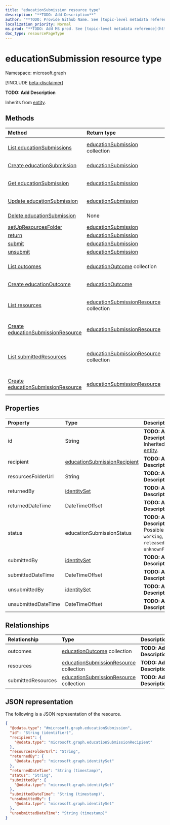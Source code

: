 ```yaml
---
title: "educationSubmission resource type"
description: "**TODO: Add Description**"
author: "**TODO: Provide Github Name. See [topic-level metadata reference](https://msgo.azurewebsites.net/add/document/guidelines/metadata.html#topic-level-metadata)**"
localization_priority: Normal
ms.prod: "**TODO: Add MS prod. See [topic-level metadata reference](https://msgo.azurewebsites.net/add/document/guidelines/metadata.html#topic-level-metadata)**"
doc_type: resourcePageType
---
```


# educationSubmission resource type

Namespace: microsoft.graph

[!INCLUDE [beta-disclaimer](../../includes/beta-disclaimer.md)]

**TODO: Add Description**


Inherits from [entity](../resources/entity.md).

## Methods
|Method|Return type|Description|
|:---|:---|:---|
|[List educationSubmissions](../api/educationsubmission-list.md)|[educationSubmission](../resources/educationsubmission.md) collection|Get a list of the [educationSubmission](../resources/educationsubmission.md) objects and their properties.|
|[Create educationSubmission](../api/educationsubmission-create.md)|[educationSubmission](../resources/educationsubmission.md)|Create a new [educationSubmission](../resources/educationsubmission.md) object.|
|[Get educationSubmission](../api/educationsubmission-get.md)|[educationSubmission](../resources/educationsubmission.md)|Read the properties and relationships of an [educationSubmission](../resources/educationsubmission.md) object.|
|[Update educationSubmission](../api/educationsubmission-update.md)|[educationSubmission](../resources/educationsubmission.md)|Update the properties of an [educationSubmission](../resources/educationsubmission.md) object.|
|[Delete educationSubmission](../api/educationsubmission-delete.md)|None|Deletes an [educationSubmission](../resources/educationsubmission.md) object.|
|[setUpResourcesFolder](../api/educationsubmission-setupresourcesfolder.md)|[educationSubmission](../resources/educationsubmission.md)|**TODO: Add Description**|
|[return](../api/educationsubmission-return.md)|[educationSubmission](../resources/educationsubmission.md)|**TODO: Add Description**|
|[submit](../api/educationsubmission-submit.md)|[educationSubmission](../resources/educationsubmission.md)|**TODO: Add Description**|
|[unsubmit](../api/educationsubmission-unsubmit.md)|[educationSubmission](../resources/educationsubmission.md)|**TODO: Add Description**|
|[List outcomes](../api/educationsubmission-list-outcomes.md)|[educationOutcome](../resources/educationoutcome.md) collection|Get the educationOutcome resources from the outcomes navigation property.|
|[Create educationOutcome](../api/educationsubmission-post-outcomes.md)|[educationOutcome](../resources/educationoutcome.md)|Create a new educationOutcome object.|
|[List resources](../api/educationsubmission-list-resources.md)|[educationSubmissionResource](../resources/educationsubmissionresource.md) collection|Get the educationSubmissionResource resources from the resources navigation property.|
|[Create educationSubmissionResource](../api/educationsubmission-post-resources.md)|[educationSubmissionResource](../resources/educationsubmissionresource.md)|Create a new educationSubmissionResource object.|
|[List submittedResources](../api/educationsubmission-list-submittedresources.md)|[educationSubmissionResource](../resources/educationsubmissionresource.md) collection|Get the educationSubmissionResource resources from the submittedResources navigation property.|
|[Create educationSubmissionResource](../api/educationsubmission-post-submittedresources.md)|[educationSubmissionResource](../resources/educationsubmissionresource.md)|Create a new educationSubmissionResource object.|

## Properties
|Property|Type|Description|
|:---|:---|:---|
|id|String|**TODO: Add Description** Inherited from [entity](../resources/entity.md).|
|recipient|[educationSubmissionRecipient](../resources/educationsubmissionrecipient.md)|**TODO: Add Description**|
|resourcesFolderUrl|String|**TODO: Add Description**|
|returnedBy|[identitySet](../resources/identityset.md)|**TODO: Add Description**|
|returnedDateTime|DateTimeOffset|**TODO: Add Description**|
|status|educationSubmissionStatus|**TODO: Add Description**. Possible values are: `working`, `submitted`, `released`, `returned`, `unknownFutureValue`.|
|submittedBy|[identitySet](../resources/identityset.md)|**TODO: Add Description**|
|submittedDateTime|DateTimeOffset|**TODO: Add Description**|
|unsubmittedBy|[identitySet](../resources/identityset.md)|**TODO: Add Description**|
|unsubmittedDateTime|DateTimeOffset|**TODO: Add Description**|

## Relationships
|Relationship|Type|Description|
|:---|:---|:---|
|outcomes|[educationOutcome](../resources/educationoutcome.md) collection|**TODO: Add Description**|
|resources|[educationSubmissionResource](../resources/educationsubmissionresource.md) collection|**TODO: Add Description**|
|submittedResources|[educationSubmissionResource](../resources/educationsubmissionresource.md) collection|**TODO: Add Description**|

## JSON representation
The following is a JSON representation of the resource.
<!-- {
  "blockType": "resource",
  "keyProperty": "id",
  "@odata.type": "microsoft.graph.educationSubmission",
  "baseType": "microsoft.graph.entity",
  "openType": false
}
-->
``` json
{
  "@odata.type": "#microsoft.graph.educationSubmission",
  "id": "String (identifier)",
  "recipient": {
    "@odata.type": "microsoft.graph.educationSubmissionRecipient"
  },
  "resourcesFolderUrl": "String",
  "returnedBy": {
    "@odata.type": "microsoft.graph.identitySet"
  },
  "returnedDateTime": "String (timestamp)",
  "status": "String",
  "submittedBy": {
    "@odata.type": "microsoft.graph.identitySet"
  },
  "submittedDateTime": "String (timestamp)",
  "unsubmittedBy": {
    "@odata.type": "microsoft.graph.identitySet"
  },
  "unsubmittedDateTime": "String (timestamp)"
}
```

